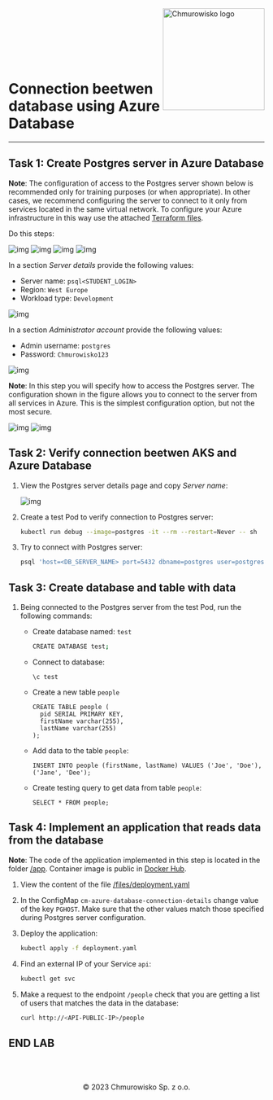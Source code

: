 <img src="./img/logo.png" alt="Chmurowisko logo" width="200" align="right">
<br><br>
<br><br>
<br><br>

# Connection beetwen database using Azure Database

---

## Task 1: Create Postgres server in Azure Database

**Note**: The configuration of access to the Postgres server shown below is recommended only for training purposes (or when appropriate). In other cases, we recommend configuring the server to connect to it only from services located in the same virtual network. To configure your Azure infrastructure in this way use the attached [Terraform files](./terraform).


Do this steps:

![img](./img/01-create.png)
![img](./img/02-find-postgres.png)
![img](./img/03-click-create.png)
![img](./img/04-choose-flexible-server.png)

In a section _Server details_ provide the following values:

  - Server name: `psql<STUDENT_LOGIN>`
  - Region: `West Europe`
  - Workload type: `Development`

![img](./img/05-server-details.png)

In a section _Administrator account_ provide the following values:

  - Admin username: `postgres`
  - Password: `Chmurowisko123`

![img](./img/06-admin-details.png)

**Note**: In this step you will specify how to access the Postgres server. The configuration shown in the figure allows you to connect to the server from all services in Azure. This is the simplest configuration option, but not the most secure.

![img](./img/07-networking-details.png)
![img](./img/08-create-database.png)

## Task 2: Verify connection beetwen AKS and Azure Database

1. View the Postgres server details page and copy _Server name_:

    ![img](./img/09-database-hostname.png)

2. Create a test Pod to verify connection to Postgres server:

    ```bash
    kubectl run debug --image=postgres -it --rm --restart=Never -- sh
    ```

3. Try to connect with Postgres server:

    ```bash
    psql 'host=<DB_SERVER_NAME> port=5432 dbname=postgres user=postgres sslmode=require password=Chmurowisko123'
    ```

## Task 3: Create database and table with data

1. Being connected to the Postgres server from the test Pod, run the following commands:

    - Create database named: `test`

        ```bash
        CREATE DATABASE test;
        ```

    - Connect to database:

        ```
        \c test
        ```

    - Create a new table `people`

        ```
        CREATE TABLE people (
          pid SERIAL PRIMARY KEY,
          firstName varchar(255),
          lastName varchar(255)
        );
        ```

    - Add data to the table `people`:

        ```
        INSERT INTO people (firstName, lastName) VALUES ('Joe', 'Doe'), ('Jane', 'Dee');
        ```

    - Create testing query to get data from table `people`:

        ```
        SELECT * FROM people;
        ```

## Task 4: Implement an application that reads data from the database

**Note**: The code of the application implemented in this step is located in the folder [/app](./app). Container image is public in [Docker Hub](https://hub.docker.com/repository/docker/macborowy/azure-database-psql).

1. View the content of the file [/files/deployment.yaml](./files/deployment.yaml)
2. In the ConfigMap `cm-azure-database-connection-details` change value of the key `PGHOST`. Make sure that the other values match those specified during Postgres server configuration.
3. Deploy the application:

    ```bash
    kubectl apply -f deployment.yaml
    ```

4. Find an external IP of your Service `api`:

    ```bash
    kubectl get svc
    ```

5. Make a request to the endpoint `/people` check that you are getting a list of users that matches the data in the database:

    ```bash
    curl http://<API-PUBLIC-IP>/people
    ```

## END LAB

<br><br>

<center><p>&copy; 2023 Chmurowisko Sp. z o.o.<p></center>
